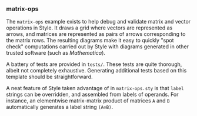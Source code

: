 ### matrix-ops

The `matrix-ops` example exists to help debug and validate matrix and vector operations in Style.  It draws a grid where vectors are represented as arrows, and matrices are represented as pairs of arrows corresponding to the matrix rows.  The resulting diagrams make it easy to quickly "spot check" computations carried out by Style with diagrams generated in other trusted software (such as _Mathematica_).

A battery of tests are provided in `tests/`.  These tests are quite thorough, albeit not completely exhaustive.  Generating additional tests based on this template should be straightforward.

A neat feature of Style taken advantage of in `matrix-ops.sty` is that `label` strings can be overridden, and assembled from labels of operands.  For instance, an elementwise matrix-matrix product of matrices `A` and `B` automatically generates a label string `(A⊙B)`.

